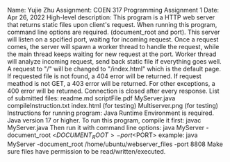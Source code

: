Name: 
    Yujie Zhu
Assignment: 
    COEN 317 Programming Assignment 1
Date: 
    Apr 26, 2022
High-level description:
    This program is a HTTP web server that returns static files upon client's request.
    When running this program, command line options are required. (document_root and port).
    This server will listen on a spcified port, waiting for incoming request.
    Once a request comes, the server will spawn a worker thread to handle the request,
    while the main thread keeps waiting for new request at the port.
    Worker thread will analyze incoming request, send back static file if everything goes well.
    A request to "/" will be changed to "/index.html" which is the default page.
    If requested file is not found, a 404 error will be returned.
    If request meathod is not GET, a 403 error will be returned.
    For other exceptions, a 400 error will be returned.
    Connection is closed after every response.
List of submitted files:
    readme.md
    scriptFile.pdf
    MyServer.java
    compileInstruction.txt
    index.html (for testing)
    Multiserver.png (for testing)
Instructions for running program:
    Java Runtime Environment is required.
    Java version 17 or higher.
    To run this program, compile it first:
        javac MyServer.java
    Then run it with command line options:
        java MyServer -document_root <$DOCUMENT_ROOT> -port <$PORT>
        example:
            java MyServer -document_root /home/ubuntu/webserver_files -port 8808
    Make sure files have permission to be read/written/executed.
